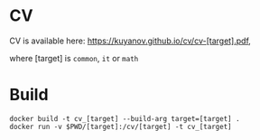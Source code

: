 # CV

CV is available here: https://kuyanov.github.io/cv/cv-[target].pdf,

where [target] is `common`, `it` or `math`

# Build

```
docker build -t cv_[target] --build-arg target=[target] .
docker run -v $PWD/[target]:/cv/[target] -t cv_[target]
```
